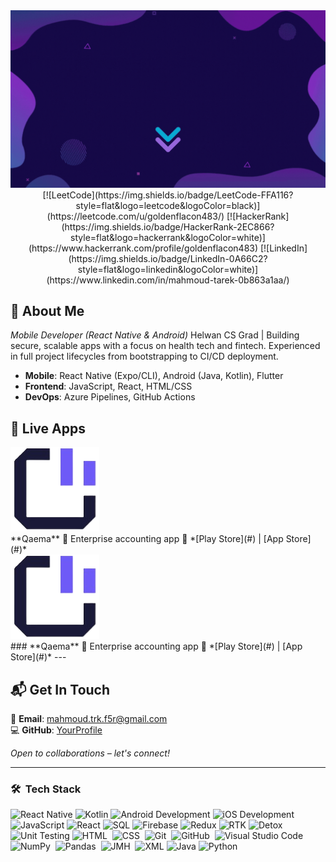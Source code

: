 <div align="center">
  <img src="https://github.com/fe55o/assets/blob/main/Purple%20and%20Navy%20Blue%20Animated%20Background%20and%20Neon%20Typography%20Twitch%20Offline%20Banner.gif" alt="Mahmoud Tarek - Mobile Developer"/>
</div>

<div align="center" style="display: flex; justify-content: center; gap: 10px; flex-wrap: wrap;">
  [![LeetCode](https://img.shields.io/badge/LeetCode-FFA116?style=flat&logo=leetcode&logoColor=black)](https://leetcode.com/u/goldenflacon483/)
  [![HackerRank](https://img.shields.io/badge/HackerRank-2EC866?style=flat&logo=hackerrank&logoColor=white)](https://www.hackerrank.com/profile/goldenflacon483)
  [![LinkedIn](https://img.shields.io/badge/LinkedIn-0A66C2?style=flat&logo=linkedin&logoColor=white)](https://www.linkedin.com/in/mahmoud-tarek-0b863a1aa/)
</div>

## 👋 About Me
*Mobile Developer (React Native & Android)* Helwan CS Grad | Building secure, scalable apps with a focus on health tech and fintech. Experienced in full project lifecycles from bootstrapping to CI/CD deployment.  

- **Mobile**: React Native (Expo/CLI), Android (Java, Kotlin), Flutter  
- **Frontend**: JavaScript, React, HTML/CSS  
- **DevOps**: Azure Pipelines, GitHub Actions  


## 🚀 Live Apps

<div width="60" height="60">
  <img src="https://github.com/fe55o/assets/blob/main/qaema-logo.png" alt="Qaema - logo"/>
</div>
**Qaema**  
📌 Enterprise accounting app  
🔗 *[Play Store](#) | [App Store](#)*  

<div width="60" height="60">
  <img src="https://github.com/fe55o/assets/blob/main/qaema-logo.png" alt="Qaema - logo"/>
</div>
### **Qaema**  
📌 Enterprise accounting app  
🔗 *[Play Store](#) | [App Store](#)*
---

## 📬 Get In Touch  
📧 **Email**: [mahmoud.trk.f5r@gmail.com](mailto:mahmoud.trk.f5r@gmail.com)  
💻 **GitHub**: [YourProfile](#)  

*Open to collaborations – let's connect!*  

---
### 🛠 &nbsp;Tech Stack

![React Native](https://img.shields.io/badge/React%20Native-20232a?style=flat&logo=react&logoColor=61DAFB)
![Kotlin](https://img.shields.io/badge/Kotlin-0095D5?style=flat&logo=kotlin&logoColor=white)
![Android Development](https://img.shields.io/badge/Android-3DDC84?style=flat&logo=android&logoColor=white)
![iOS Development](https://img.shields.io/badge/iOS-000000?style=flat&logo=apple&logoColor=white)
![JavaScript](https://img.shields.io/badge/JavaScript-F7DF1E?style=flat&logo=javascript&logoColor=black)
![React](https://img.shields.io/badge/React-20232a?style=flat&logo=react&logoColor=61DAFB)
![SQL](https://img.shields.io/badge/SQL-025E8C?style=flat&logo=postgresql&logoColor=white)
![Firebase](https://img.shields.io/badge/Firebase-FFCA28?style=flat&logo=firebase&logoColor=black)
![Redux](https://img.shields.io/badge/Redux-764ABC?style=flat&logo=redux&logoColor=white)
![RTK](https://img.shields.io/badge/Redux%20Toolkit-764ABC?style=flat&logo=redux&logoColor=white)
![Detox](https://img.shields.io/badge/Detox-8E44AD?style=flat&logo=testing-library&logoColor=white)
![Unit Testing](https://img.shields.io/badge/Unit%20Testing-15A532?style=flat&logo=jest&logoColor=white)
![HTML](https://img.shields.io/badge/-HTML-05122A?style=flat&logo=HTML5)&nbsp;
![CSS](https://img.shields.io/badge/-CSS-05122A?style=flat&logo=CSS3&logoColor=1572B6)&nbsp;
![Git](https://img.shields.io/badge/-Git-05122A?style=flat&logo=git)&nbsp;
![GitHub](https://img.shields.io/badge/-GitHub-05122A?style=flat&logo=github)&nbsp;
![Visual Studio Code](https://img.shields.io/badge/-Visual%20Studio%20Code-05122A?style=flat&logo=visual-studio-code&logoColor=007ACC)&nbsp;
![NumPy](https://img.shields.io/badge/numpy%20-%23013243.svg?&style=flat&logo=numpy&logoColor=white)&nbsp;
![Pandas](https://img.shields.io/badge/pandas%20-%23150458.svg?&style=flat&logo=pandas&logoColor=white)&nbsp;
![JMH](https://img.shields.io/badge/JMH%20-%23150458.svg?&style=flat&logo=Java&logoColor=white)&nbsp;
![XML](https://img.shields.io/badge/XML-FF6600?style=flat&logo=xml&logoColor=white)
![Java](https://img.shields.io/badge/Java-007396?style=flat&logo=java&logoColor=white)
![Python](https://img.shields.io/badge/-Python-05122A?style=flat&logo=python)&nbsp;

